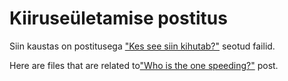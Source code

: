 # Kiiruseületamise postitus

Siin kaustas on postitusega ["Kes see siin kihutab?"](https://opendata.riik.ee/et/blog/kes-see-siin-kihutab) seotud failid.

Here are files that are related to["Who is the one speeding?"](https://opendata.riik.ee/en/blog/who-one-speeding-3) post. 
